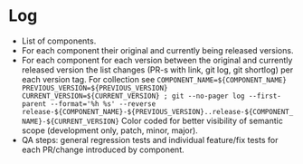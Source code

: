 # Log

- List of components.
- For each component their original and currently being released versions.
- For each component for each version between the original and currently
  released version the list changes (PR-s with link, git log, git shortlog) per
  each version tag. For collection see `COMPONENT_NAME=${COMPONENT_NAME}
  PREVIOUS_VERSION=${PREVIOUS_VERSION} CURRENT_VERSION=${CURRENT_VERSION} ; git
  --no-pager log --first-parent --format='%h %s' --reverse
  release-${COMPONENT_NAME}-${PREVIOUS_VERSION}..release-${COMPONENT_NAME}-${CURRENT_VERSION}`
  Color coded for better visibility of semantic scope (development only, patch,
  minor, major).
- QA steps: general regression tests and individual feature/fix tests for each
  PR/change introduced by component.